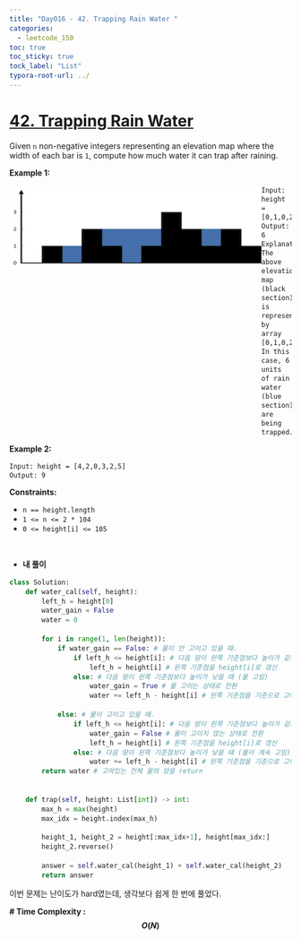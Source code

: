 ```yaml
---
title: "Day016 - 42. Trapping Rain Water "
categories:
  - leetcode_150
toc: true
toc_sticky: true
tock_label: "List"
typora-root-url: ../
---
```



# [42. Trapping Rain Water](https://leetcode.com/problems/trapping-rain-water/)

Given `n` non-negative integers representing an elevation map where the width of each bar is `1`, compute how much water it can trap after raining.

 

**Example 1:**

<img src="/../assets/images/2024-10-03-Leetcode150_Day016/rainwatertrap.png" width="450" height="150" align="left"/>

```
Input: height = [0,1,0,2,1,0,1,3,2,1,2,1]
Output: 6
Explanation: The above elevation map (black section) is represented by array [0,1,0,2,1,0,1,3,2,1,2,1]. In this case, 6 units of rain water (blue section) are being trapped.
```

**Example 2:**

```
Input: height = [4,2,0,3,2,5]
Output: 9
```

 

**Constraints:**

- `n == height.length`
- `1 <= n <= 2 * 104`
- `0 <= height[i] <= 105`

<br>

- **내 풀이**

```python
class Solution:
    def water_cal(self, height):
        left_h = height[0]
        water_gain = False
        water = 0

        for i in range(1, len(height)):
            if water_gain == False: # 물이 안 고이고 있을 때.
                if left_h <= height[i]: # 다음 땅이 왼쪽 기준점보다 높이가 같거나 더 높을 때(물 안고임)
                    left_h = height[i] # 왼쪽 기준점을 height[i]로 갱신
                else: # 다음 땅이 왼쪽 기준점보다 높이가 낮을 때 (물 고임)
                    water_gain = True # 물 고이는 상태로 전환
                    water += left_h - height[i] # 왼쪽 기준점을 기준으로 고이는 물의 양 계산
                
            else: # 물이 고이고 있을 때.
                if left_h <= height[i]: # 다음 땅이 왼쪽 기준점보다 높이가 같거나 더 높을 때(물이 더이상 고일 수 없음)
                    water_gain = False # 물이 고이지 않는 상태로 전환
                    left_h = height[i] # 왼쪽 기준점을 height[i]로 갱신
                else: # 다음 땅이 왼쪽 기준점보다 높이가 낮을 때 (물이 계속 고임)
                    water += left_h - height[i] # 왼쪽 기준점을 기준으로 고이는 물의 양 계산
        return water # 고여있는 전체 물의 양을 return


    def trap(self, height: List[int]) -> int:
        max_h = max(height)
        max_idx = height.index(max_h)

        height_1, height_2 = height[:max_idx+1], height[max_idx:]
        height_2.reverse()

        answer = self.water_cal(height_1) + self.water_cal(height_2)
        return answer       
```

이번 문제는 난이도가 hard였는데, 생각보다 쉽게 한 번에 풀었다.



**\# Time Complexity  : $$O(N)$$** 

<br>

